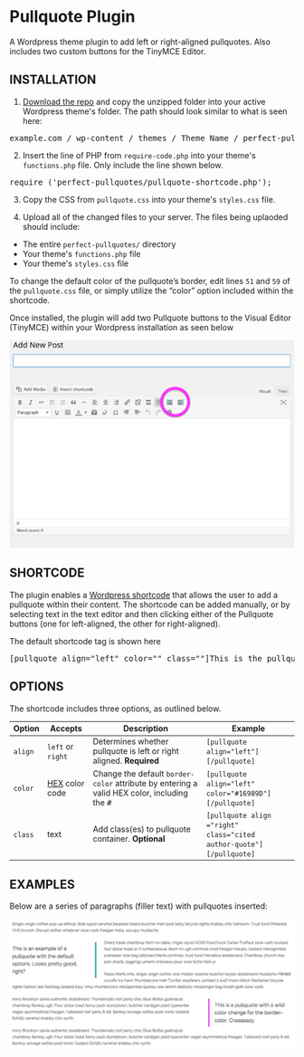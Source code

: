 # Pullquote Plugin

A Wordpress theme plugin to add left or right-aligned pullquotes. Also includes two custom buttons for the TinyMCE Editor.

## INSTALLATION
1. [Download the repo](https://github.com/adamdehaven/perfect-pullquotes/archive/master.zip) and copy the unzipped folder into your active Wordpress theme's folder. The path should look similar to what is seen here:
<pre>example.com / wp-content / themes / Theme_Name / perfect-pullquotes</pre>

2. Insert the line of PHP from <code>require-code.php</code> into your theme's <code>functions.php</code> file. Only include the line shown below.
<pre>require ('perfect-pullquotes/pullquote-shortcode.php');</pre>

3. Copy the CSS from <code>pullquote.css</code> into your theme's <code>styles.css</code> file.

4. Upload all of the changed files to your server. The files being uplaoded should include:
 * The entire <code>perfect-pullquotes/</code> directory
 * Your theme's <code>functions.php</code> file
 * Your theme's <code>styles.css</code> file

To change the default color of the pullquote’s border, edit lines <code>51</code> and <code>59</code> of the <code>pullquote.css</code> file, or simply utilize the “color” option included within the shortcode.

Once installed, the plugin will add two Pullquote buttons to the Visual Editor (TinyMCE) within your Wordpress installation as seen below

![Visual Editor preview with Pullquote buttons](editor-screenshot.png)

## SHORTCODE
The plugin enables a [Wordpress shortcode](https://codex.wordpress.org/Shortcode_API) that allows the user to add a pullquote within their content. The shortcode can be added manually, or by selecting text in the text editor and then clicking either of the Pullquote buttons (one for left-aligned, the other for right-aligned).

The default shortcode tag is shown here
<pre>[pullquote align="left" color="" class=""]This is the pullquote text.[/pullquote]</pre>

## OPTIONS
The shortcode includes three options, as outlined below.

Option | Accepts | Description | Example
--- | --- | --- | ---
<code>align</code> | <code>left</code> or <code>right</code> | Determines whether pullquote is left or right aligned. **Required** | <code>[pullquote align="left"][/pullquote]</code>
<code>color</code> | [HEX](http://www.colorhexa.com/) color code | Change the default <code>border-color</code> attribute by entering a valid HEX color, including the <kbd>#</kbd> | <code>[pullquote align="left" color="#16989D"][/pullquote]</code>
<code>class</code> | text | Add class(es) to pullquote container. **Optional** | <code>[pullquote align ="right" class="cited author-quote"][/pullquote]</code>

## EXAMPLES

Below are a series of paragraphs (filler text) with pullquotes inserted:

![Sample pullquotes](pullquote-examples.png)